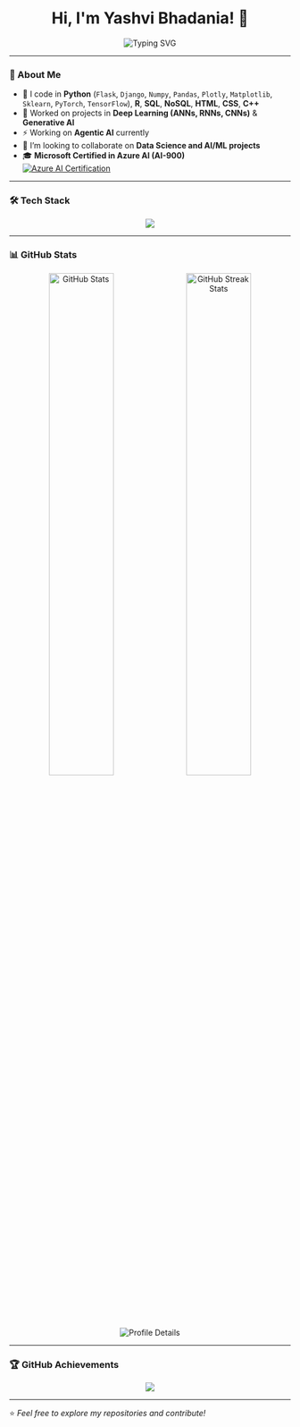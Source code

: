 <h1 align="center">Hi, I'm Yashvi Bhadania! 👋</h1>

<p align="center">
  <img src="https://readme-typing-svg.demolab.com?font=Fira+Code&size=22&pause=1000&color=F7931A&center=true&vCenter=true&width=500&lines=Data+Scientist+%7C+ML+Engineer;Deep+Learning+%7C+GenAI;Python+%7C+AI+%7C+Cloud+Computing" alt="Typing SVG" />
</p>

---

### 🚀 About Me  
- 👀 I code in **Python** (`Flask`, `Django`, `Numpy`, `Pandas`, `Plotly`, `Matplotlib`, `Sklearn`, `PyTorch`, `TensorFlow`), **R**, **SQL**, **NoSQL**, **HTML**, **CSS**, **C++**  
- 🌱 Worked on projects in **Deep Learning (ANNs, RNNs, CNNs)** & **Generative AI**
- ⚡️ Working on **Agentic AI** currently  
- 🤝 I’m looking to collaborate on **Data Science and AI/ML projects**  
- 🎓 **Microsoft Certified in Azure AI (AI-900)**  
  [![Azure AI Certification](https://img.shields.io/badge/Microsoft-AI--900-blue?style=flat&logo=microsoft)](https://learn.microsoft.com/api/credentials/share/en-us/YashviBhadania-7076/52B1C09E0EB57F90?sharingId=803C7D1F02E9ED92)  

---

### 🛠 Tech Stack  
<p align="center">
  <img src="https://skillicons.dev/icons?i=python,flask,django,numpy,pandas,sklearn,pytorch,r,sql,mysql,mongodb,html,css,cpp,git,github,azure" />
</p>

---

### 📊 GitHub Stats  
<p align="center">
  <img src="https://github-readme-stats.vercel.app/api?username=Yashvi01111001&show_icons=true&theme=radical" width="48%" alt="GitHub Stats" />
  <img src="https://github-readme-streak-stats.herokuapp.com/?user=Yashvi01111001&theme=radical" width="48%" alt="GitHub Streak Stats" />
</p>

<p align="center">
  <img src="https://github-profile-summary-cards.vercel.app/api/cards/profile-details?username=Yashvi01111001&theme=radical" alt="Profile Details" />
</p>

---

### 🏆 GitHub Achievements  
<p align="center">
  <img src="https://github-profile-trophy.vercel.app/?username=Yashvi01111001&theme=radical&no-bg=true&no-frame=true" />
</p>

---

⭐️ *Feel free to explore my repositories and contribute!*  
